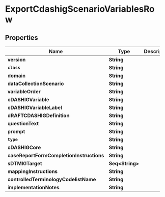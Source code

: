 

# ExportCdashigScenarioVariablesRow


## Properties

Name | Type | Description | Notes
------------ | ------------- | ------------- | -------------
**version** | **String** |  |  [optional]
**`class`** | **String** |  |  [optional]
**domain** | **String** |  |  [optional]
**dataCollectionScenario** | **String** |  |  [optional]
**variableOrder** | **String** |  |  [optional]
**cDASHIGVariable** | **String** |  |  [optional]
**cDASHIGVariableLabel** | **String** |  |  [optional]
**dRAFTCDASHIGDefinition** | **String** |  |  [optional]
**questionText** | **String** |  |  [optional]
**prompt** | **String** |  |  [optional]
**`type`** | **String** |  |  [optional]
**cDASHIGCore** | **String** |  |  [optional]
**caseReportFormCompletionInstructions** | **String** |  |  [optional]
**sDTMIGTarget** | **Seq&lt;String&gt;** |  |  [optional]
**mappingInstructions** | **String** |  |  [optional]
**controlledTerminologyCodelistName** | **String** |  |  [optional]
**implementationNotes** | **String** |  |  [optional]



